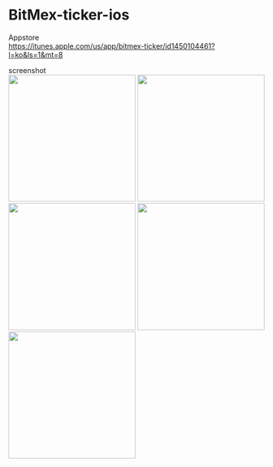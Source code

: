 # BitMex-ticker-ios

Appstore
<br>
https://itunes.apple.com/us/app/bitmex-ticker/id1450104461?l=ko&ls=1&mt=8

screenshot
<br>
<img src='https://github.com/iveinvalue/BitMex-ticker-ios/blob/master/resource/Screenshots/0.jpg' width='250px'/>
<img src='https://github.com/iveinvalue/BitMex-ticker-ios/blob/master/resource/Screenshots/1.jpg' width='250px'/>
<img src='https://github.com/iveinvalue/BitMex-ticker-ios/blob/master/resource/Screenshots/2.jpg' width='250px'/>
<img src='https://github.com/iveinvalue/BitMex-ticker-ios/blob/master/resource/Screenshots/3.jpg' width='250px'/>
<img src='https://github.com/iveinvalue/BitMex-ticker-ios/blob/master/resource/Screenshots/4.jpg' width='250px'/>

